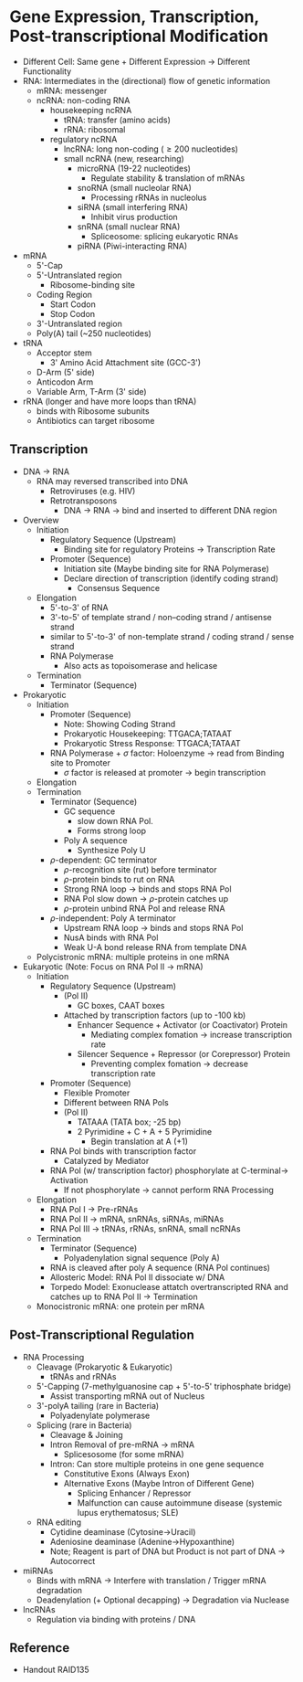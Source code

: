 # Gene Expression, Transcription, Post-transcriptional Modification

* Different Cell: Same gene + Different Expression → Different Functionality
* RNA: Intermediates in the (directional) flow of genetic information
  * mRNA: messenger
  * ncRNA: non-coding RNA
    * housekeeping ncRNA
      * tRNA: transfer (amino acids)
      * rRNA: ribosomal
    * regulatory ncRNA
      * lncRNA: long non-coding ($\ge 200$ nucleotides)
      * small ncRNA (new, researching)
        * microRNA (19-22 nucleotides)
          * Regulate stability & translation of mRNAs
        * snoRNA (small nucleolar RNA)
          * Processing rRNAs in nucleolus
        * siRNA (small interfering RNA)
          * Inhibit virus production
        * snRNA (small nuclear RNA)
          * Spliceosome: splicing eukaryotic RNAs
        * piRNA (Piwi-interacting RNA)
* mRNA
  * 5'-Cap
  * 5'-Untranslated region
    * Ribosome-binding site
  * Coding Region
    * Start Codon
    * Stop Codon
  * 3'-Untranslated region
  * Poly(A) tail (~250 nucleotides)
* tRNA
  * Acceptor stem
    * 3' Amino Acid Attachment site (GCC-3')
  * D-Arm (5' side)
  * Anticodon Arm
  * Variable Arm, T-Arm (3' side)
* rRNA (longer and have more loops than tRNA)
  * binds with Ribosome subunits
  * Antibiotics can target ribosome

## Transcription

* DNA → RNA
  * RNA may reversed transcribed into DNA
    * Retroviruses (e.g. HIV)
    * Retrotransposons
      * DNA → RNA → bind and inserted to different DNA region
* Overview
  * Initiation
    * Regulatory Sequence (Upstream)
      * Binding site for regulatory Proteins → Transcription Rate
    * Promoter (Sequence)
      * Initiation site (Maybe binding site for RNA Polymerase)
      * Declare direction of transcription (identify coding strand)
        * Consensus Sequence
  * Elongation
    * 5'-to-3' of RNA
    * 3'-to-5' of template strand / non–coding strand / antisense strand
    * similar to 5'-to-3' of non-template strand / coding strand / sense strand
    * RNA Polymerase
      * Also acts as topoisomerase and helicase
  * Termination
    * Terminator (Sequence)
* Prokaryotic
  * Initiation
    * Promoter (Sequence)
      * Note: Showing Coding Strand
      * Prokaryotic Housekeeping: TTGACA;TATAAT
      * Prokaryotic Stress Response: TTGACA;TATAAT
    * RNA Polymerase + $\sigma$ factor: Holoenzyme → read from Binding site to Promoter
      * $\sigma$ factor is released at promoter → begin transcription
  * Elongation
  * Termination
    * Terminator (Sequence)
      * GC sequence
        * slow down RNA Pol.
        * Forms strong loop
      * Poly A sequence
        * Synthesize Poly U
    * $\rho$-dependent: GC terminator
      * $\rho$-recognition site (rut) before terminator
      * $\rho$-protein binds to rut on RNA
      * Strong RNA loop → binds and stops RNA Pol
      * RNA Pol slow down → $\rho$-protein catches up
      * $\rho$-protein unbind RNA Pol and release RNA
    * $\rho$-independent: Poly A terminator
      * Upstream RNA loop → binds and stops RNA Pol
      * NusA binds with RNA Pol
      * Weak U-A bond release RNA from template DNA
  * Polycistronic mRNA: multiple proteins in one mRNA
* Eukaryotic (Note: Focus on RNA Pol II → mRNA)
  * Initiation
    * Regulatory Sequence (Upstream)
      * (Pol II)
        * GC boxes, CAAT boxes
      * Attached by transcription factors (up to -100 kb)
        * Enhancer Sequence + Activator (or Coactivator) Protein
          * Mediating complex fomation → increase transcription rate
        * Silencer Sequence + Repressor (or Corepressor) Protein
          * Preventing complex fomation → decrease transcription rate
    * Promoter (Sequence)
      * Flexible Promoter
      * Different between RNA Pols
      * (Pol II)
        * TATAAA (TATA box; -25 bp)
        * 2 Pyrimidine + C + A + 5 Pyrimidine
          * Begin translation at A (+1)
    * RNA Pol binds with transcription factor
      * Catalyzed by Mediator
    * RNA Pol (w/ transcription factor) phosphorylate at C-terminal→ Activation
      * If not phosphorylate → cannot perform RNA Processing
  * Elongation
    * RNA Pol I → Pre-rRNAs
    * RNA Pol II → mRNA, snRNAs, siRNAs, miRNAs
    * RNA Pol III → tRNAs, rRNAs, snRNA, small ncRNAs
  * Termination
    * Terminator (Sequence)
      * Polyadenylation signal sequence (Poly A)
    * RNA is cleaved after poly A sequence (RNA Pol continues)
    * Allosteric Model: RNA Pol II dissociate w/ DNA
    * Torpedo Model: Exonuclease attatch overtranscripted RNA and catches up to RNA Pol II → Termination
  * Monocistronic mRNA: one protein per mRNA

## Post-Transcriptional Regulation

* RNA Processing
  * Cleavage (Prokaryotic & Eukaryotic)
    * tRNAs and rRNAs
  * 5'-Capping (7-methylguanosine cap + 5'-to-5' triphosphate bridge)
    * Assist transporting mRNA out of Nucleus
  * 3'-polyA tailing (rare in Bacteria)
    * Polyadenylate polymerase
  * Splicing (rare in Bacteria)
    * Cleavage & Joining
    * Intron Removal of pre-mRNA → mRNA
      * Splicesosome (for some mRNA)
    * Intron: Can store multiple proteins in one gene sequence
      * Constitutive Exons (Always Exon)
      * Alternative Exons (Maybe Intron of Different Gene)
        * Splicing Enhancer / Repressor
        * Malfunction can cause autoimmune disease (systemic lupus erythematosus; SLE)
  * RNA editing
    * Cytidine deaminase (Cytosine→Uracil)
    * Adeniosine deaminase (Adenine→Hypoxanthine)
    * Note; Reagent is part of DNA but Product is not part of DNA → Autocorrect
* miRNAs
  * Binds with mRNA → Interfere with translation / Trigger mRNA degradation
  * Deadenylation (+ Optional decapping) → Degradation via Nuclease
* lncRNAs
  * Regulation via binding with proteins / DNA

## Reference

* Handout RAID135
